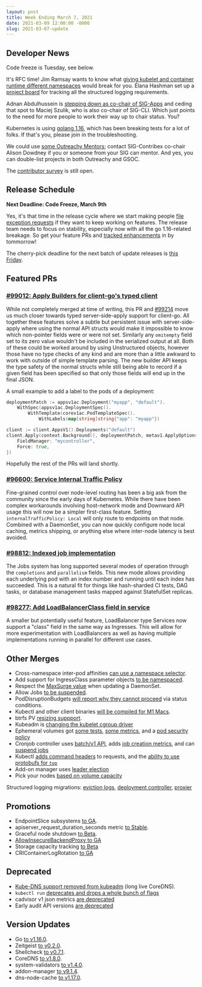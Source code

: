 ```yaml
---
layout: post
title: Week Ending March 7, 2021
date: 2021-03-09 12:00:00 -0000
slug: 2021-03-07-update
---
```


## Developer News

Code freeze is Tuesday, see below.

It's RFC time! Jim Ramsay wants to know what [giving kubelet and container runtime different namespaces](https://groups.google.com/g/kubernetes-dev/c/q5_PLnXfjAQ) would break for you.  Elana Hashman set up a [project board](https://github.com/orgs/kubernetes/projects/53) for tracking all the structured logging requirements.

Adnan Abdulhussein is [stepping down as co-chair of SIG-Apps](https://groups.google.com/g/kubernetes-dev/c/OTOx9qU619M) and ceding that spot to Maciej Szulik, who is also co-chair of SIG-CLI.  Which just points to the need for more people to work their way up to chair status.  You?

Kubernetes is using [golang 1.16](https://github.com/kubernetes/release/issues/1834), which has been breaking tests for a lot of folks.  If that's you, please join in the troubleshooting.

We could use [some Outreachy Mentors](https://groups.google.com/g/kubernetes-dev/c/TYpU5uK0UC0); contact SIG-Contribex co-chair Alison Dowdney if you or someone from your SIG can mentor.  And yes, you can double-list projects in both Outreachy and GSOC.

The [contributor survey](https://www.surveymonkey.com/r/k8scommsurvey2021) is still open.

## Release Schedule

**Next Deadline: Code Freeze, March 9th**

Yes, it's that time in the release cycle where we start making people [file exception requests](https://github.com/kubernetes/sig-release/blob/master/releases/EXCEPTIONS.md) if they want to keep working on features.  The release team needs to focus on stability, especially now with all the go 1.16-related breakage.  So get your feature PRs and [tracked enhancements](https://docs.google.com/spreadsheets/d/1I_ybuEI6gNNPJT7xcO_y-eu_BpayTdBX3nerVsHybNA/edit#gid=2075032284) in by tommorrow!

The cherry-pick deadline for the next batch of update releases is [this Friday](https://groups.google.com/g/kubernetes-dev/c/Xvy5isf-F48).

## Featured PRs

### [#99012: Apply Builders for client-go's typed client](https://github.com/kubernetes/kubernetes/pull/99012)

While not completely merged at time of writing, this PR and [#99214](https://github.com/kubernetes/kubernetes/pull/99214) move us much closer towards typed server-side-apply support for client-go. All together these features solve a subtle but persistent issue with server-side-apply where using the normal API structs would make it impossible to know which non-pointer fields were or were not set. Similarly any `omitempty` field set to its zero value wouldn't be included in the serialized output at all. Both of these could be worked around by using Unstructured objects, however those have no type checks of any kind and are more than a little awkward to work with outside of simple template parsing. The new builder API keeps the type safety of the normal structs while still being able to record if a given field has been specified so that only those fields will end up in the final JSON.

A small example to add a label to the pods of a deployment:

```go
deploymentPatch := appsv1ac.Deployment("myapp", "default").
	WithSpec(appsv1ac.DeploymentSpec().
		WithTemplate(corev1ac.PodTemplateSpec().
			WithLabels(map[string]string{"app": "myapp"})

client := client.AppsV1().Deployments("default")
client.Apply(context.Background(), deploymentPatch, metav1.ApplyOptions{
    FieldManager: "mycontroller",
    Force: true,
})
```

Hopefully the rest of the PRs will land shortly.

### [#96600: Service Internal Traffic Policy](https://github.com/kubernetes/kubernetes/pull/96600)

Fine-grained control over node-level routing has been a big ask from the community since the early days of Kubernetes. While there have been complex workarounds involving host-network mode and Downward API usage this will now be a simpler first-class feature. Setting `internalTrafficPolicy: Local` will only route to endpoints on that node. Combined with a DaemonSet, you can now quickly configure node local caching, metrics shipping, or anything else where inter-node latency is best avoided.

### [#98812: Indexed job implementation](https://github.com/kubernetes/kubernetes/pull/98812)

The Jobs system has long supported several modes of operation through the `completions` and `parallelism` fields. This new mode allows providing each underlying pod with an index number and running until each index has succeeded. This is a natural fit for things like hash-sharded CI tests, DAG tasks, or database management tasks mapped against StatefulSet replicas.

### [#98277: Add LoadBalancerClass field in service](https://github.com/kubernetes/kubernetes/pull/98277)

A smaller but potentially useful feature, LoadBalancer type Services now support a "class" field in the same way as Ingresses. This will allow for more experimentation with LoadBalancers as well as having multiple implementations running in parallel for different use cases.

## Other Merges

* Cross-namespace inter-pod affinities [can use a namespace selector](https://github.com/kubernetes/kubernetes/pull/98446).
* Add support for IngressClass parameter objects [to be namespaced](https://github.com/kubernetes/kubernetes/pull/99275).
* Respect the [MaxSurge value](https://github.com/kubernetes/kubernetes/pull/96441) when updating a DaemonSet.
* Allow Jobs [to be suspended](https://github.com/kubernetes/kubernetes/pull/98727).
* PodDisruptionBudgets [will report why they cannot proceed](https://github.com/kubernetes/kubernetes/pull/98127) via status conditions.
* Kubectl and other client binaries [will be compiled for M1 Macs](https://github.com/kubernetes/kubernetes/pull/97743).
* btrfs PV [resizing suppport](https://github.com/kubernetes/kubernetes/pull/99361).
* Kubeadm is [changing the kubelet cgroup driver](https://github.com/kubernetes/kubernetes/pull/99471)
* Ephemeral volumes got [some tests](https://github.com/kubernetes/kubernetes/pull/99446), [some metrics](https://github.com/kubernetes/kubernetes/pull/99115), and a [pod security policy](https://github.com/kubernetes/kubernetes/pull/98918)
* Cronjob controller uses [batch/v1 API](https://github.com/kubernetes/kubernetes/pull/99423), adds [job creation metrics](https://github.com/kubernetes/kubernetes/pull/99341), and can [suspend jobs](https://github.com/kubernetes/kubernetes/pull/98727)
* Kubectl [adds command headers](https://github.com/kubernetes/kubernetes/pull/98952) to requests, and the [ability to use protobufs for `top`](https://github.com/kubernetes/kubernetes/pull/96655)
* Add-on manager uses [leader election](https://github.com/kubernetes/kubernetes/pull/98968)
* Pick your nodes [based on volume capacity](https://github.com/kubernetes/kubernetes/pull/96347)

Structured logging migrations: [eviction logs](https://github.com/kubernetes/kubernetes/pull/99032), [deployment controller](https://github.com/kubernetes/kubernetes/pull/98727), [proxier](https://github.com/kubernetes/kubernetes/pull/97837)

## Promotions

* EndpointSlice subsystems [to GA](https://github.com/kubernetes/kubernetes/pull/99662).
* apiserver_request_duration_seconds metric [to Stable](https://github.com/kubernetes/kubernetes/pull/99925).
* Graceful node shutdown [to Beta](https://github.com/kubernetes/kubernetes/pull/99735).
* [AllowInsecureBackendProxy to GA](https://github.com/kubernetes/kubernetes/pull/99658)
* Storage capacity tracking [to Beta](https://github.com/kubernetes/kubernetes/pull/99641)
* CRIContainerLogRotation [to GA](https://github.com/kubernetes/kubernetes/pull/99651)

## Deprecated

* [Kube-DNS support removed from kubeadm](https://github.com/kubernetes/kubernetes/pull/99646) (long live CoreDNS).
* `kubectl run` [deprecates and drops a whole bunch of flags](https://github.com/kubernetes/kubernetes/pull/99732)
* cadvisor v1 json metrics [are deprecated](https://github.com/kubernetes/kubernetes/pull/99236)
* Early audit API versions [are deprecated](https://github.com/kubernetes/kubernetes/pull/98858)

## Version Updates

* Go [to v1.16.0](https://github.com/kubernetes/kubernetes/pull/98572).
* Zeitgeist [to v0.2.0](https://github.com/kubernetes/kubernetes/pull/99679).
* Shellcheck [to v0.7.1](https://github.com/kubernetes/kubernetes/pull/99905).
* CoreDNS [to v1.8.0](https://github.com/kubernetes/kubernetes/pull/99752).
* system-validators [to v1.4.0](https://github.com/kubernetes/kubernetes/pull/98977).
* addon-manager [to v9.1.4](https://github.com/kubernetes/kubernetes/pull/99822).
* dns-node-cache [to v1.17.0](https://github.com/kubernetes/kubernetes/pull/99749).
